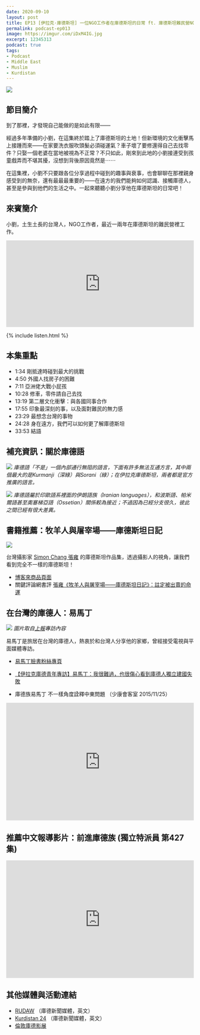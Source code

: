 ```yaml
---
date: 2020-09-10
layout: post
title: EP13 [伊拉克·庫德斯坦] 一位NGO工作者在庫德斯坦的日常 ft. 庫德斯坦難民營NGO工作者 小劉
permalink: podcast-ep013
image: https://imgur.com/iDxM4IG.jpg
excerpt: 12345313
podcast: true
tags:
- Podcast
- Middle East
- Muslim
- Kurdistan
---
```


![](https://imgur.com/iDxM4IG.jpg)

## 節目簡介

到了那裡，才發現自己能做的是如此有限——

經過多年準備的小劉，在這集終於踏上了庫德斯坦的土地！但新環境的文化衝擊馬上接踵而來——在家要洗衣服吹頭髮必須碰運氣？車子壞了要修還得自己去找零件？只娶一個老婆在當地被視為不正常？不只如此，剛來到此地的小劉接連受到孩童戲弄而不堪其擾，沒想到背後原因竟然是⋯⋯

在這集裡，小劉不只要跟各位分享過程中碰到的趣事與衰事，也會聊聊在那裡親身感受到的無奈，還有最最最重要的——在遠方的我們能夠如何認識、接觸庫德人，甚至是參與到他們的生活之中。一起來聽聽小劉分享他在庫德斯坦的日常吧！

## 來賓簡介

小劉，土生土長的台灣人，NGO工作者，最近一兩年在庫德斯坦的難民營裡工作。

<iframe src="https://open.spotify.com/embed-podcast/episode/76pZfOXUNMC3Jjw7go0lOY" width="100%" height="232" frameborder="0" allowtransparency="true" allow="encrypted-media"></iframe>

{% include listen.html %}

## 本集重點

* 1:34 剛抵達時碰到最大的挑戰
* 4:50 外國人找房子的困難
* 7:11 亞洲佬大戰小屁孩
* 10:28 修車，零件請自己去找
* 13:19 第二層文化衝擊：與各國同事合作
* 17:55 印象最深刻的事，以及面對難民的無力感
* 23:29 最想念台灣的事物
* 24:28 身在遠方，我們可以如何更了解庫德斯坦
* 33:53 結語

## 補充資訊：關於庫德語

![](https://upload.wikimedia.org/wikipedia/commons/thumb/b/be/Kurdish_languages_map.svg/1024px-Kurdish_languages_map.svg.png)
*庫德語「不是」一個內部通行無阻的語言，下面有許多無法互通方言，其中兩個最大的是Kurmanji（深綠）與Sorani（綠）；在伊拉克庫德斯坦，兩者都是官方推廣的語言。*

![](https://upload.wikimedia.org/wikipedia/commons/6/6b/Iranian_languages_distribution.png)
*庫德語屬於印歐語系裡面的伊朗語族（Iranian languages），和波斯語、帕米爾語甚至奧塞梯亞語（Ossetian）關係較為接近；不過因為已經分支很久，彼此之間已經有很大差異。*

## 書籍推薦：牧羊人與屠宰場——庫德斯坦日記

![](https://www.books.com.tw/img/001/084/98/0010849826.jpg)

台灣攝影家 [Simon Chang 張雍](https://www.facebook.com/SimonChangPhotographer) 的庫德斯坦作品集，透過攝影人的視角，讓我們看到完全不一樣的庫德斯坦！

* [博客來商品頁面](https://www.books.com.tw/products/E050064631)
* 關鍵評論網書評 [張雍《牧羊人與屠宰場——庫德斯坦日記》：註定被出賣的命運](https://www.thenewslens.com/article/131298)

## 在台灣的庫德人：易馬丁

![](https://www.upmedia.mg/upload/article/20181015165018248624.jpg)
*圖片取自[上報](https://www.upmedia.mg/news_info.php?SerialNo=28403)專訪內容*

易馬丁是旅居在台灣的庫德人，熱衷於和台灣人分享他的家鄉，曾經接受電視與平面媒體專訪。

* [易馬丁臉書粉絲專頁](https://www.facebook.com/imadeddinmahdi/)

* [【伊拉克庫德青年專訪】易馬丁：我很難過，也很傷心看到庫德人獨立建國失敗](https://www.upmedia.mg/news_info.php?SerialNo=28403)

* 庫德族易馬丁 不一樣角度詮釋中東問題 （少康會客室 2015/11/25）

<iframe width="100%" height="315" src="https://www.youtube.com/embed/WiPM8fq-Tio" frameborder="0" allow="accelerometer; autoplay; encrypted-media; gyroscope; picture-in-picture" allowfullscreen></iframe>

## 推薦中文報導影片：前進庫德族 (獨立特派員 第427集)

<iframe width="100%" height="315" src="https://www.youtube.com/embed/yvgiuK4Tnyw" frameborder="0" allow="accelerometer; autoplay; encrypted-media; gyroscope; picture-in-picture" allowfullscreen></iframe>

## 其他媒體與活動連結

* [RUDAW](https://www.rudaw.net/english/news) （庫德新聞媒體，英文）
* [Kurdistan 24](https://www.kurdistan24.net/en/) （庫德新聞媒體，英文）
* [倫敦庫德影展](https://www.lkff.co.uk/)
